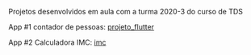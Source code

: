 Projetos desenvolvidos em aula com a turma 2020-3 do curso de TDS

App #1 contador de pessoas: [projeto_flutter](projeto_flutter)

App #2 Calculadora IMC: [imc](imc)


